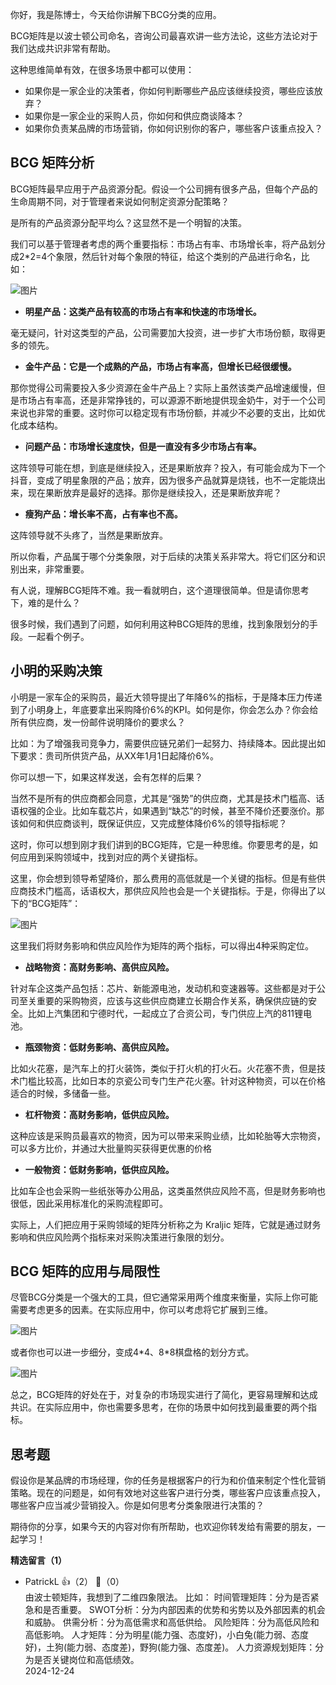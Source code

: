 你好，我是陈博士，今天给你讲解下BCG分类的应用。

BCG矩阵是以波士顿公司命名，咨询公司最喜欢讲一些方法论，这些方法论对于我们达成共识非常有帮助。

这种思维简单有效，在很多场景中都可以使用：

- 如果你是一家企业的决策者，你如何判断哪些产品应该继续投资，哪些应该放弃？
- 如果你是一家企业的采购人员，你如何和供应商谈降本？
- 如果你负责某品牌的市场营销，你如何识别你的客户，哪些客户该重点投入？

## BCG 矩阵分析

BCG矩阵最早应用于产品资源分配。假设一个公司拥有很多产品，但每个产品的生命周期不同，对于管理者来说如何制定资源分配策略？

是所有的产品资源分配平均么？这显然不是一个明智的决策。

我们可以基于管理者考虑的两个重要指标：市场占有率、市场增长率，将产品划分成2\*2=4个象限，然后针对每个象限的特征，给这个类别的产品进行命名，比如：

![图片](https://static001.geekbang.org/resource/image/30/b8/30c933942a8d5cd2e565469a95772fb8.jpg?wh=1153x744)

- **明星产品：这类产品有较高的市场占有率和快速的市场增长。**

毫无疑问，针对这类型的产品，公司需要加大投资，进一步扩大市场份额，取得更多的领先。

- **金牛产品：它是一个成熟的产品，市场占有率高，但增长已经很缓慢。**

那你觉得公司需要投入多少资源在金牛产品上？实际上虽然该类产品增速缓慢，但是市场占有率高，还是非常挣钱的，可以源源不断地提供现金奶牛，对于一个公司来说也非常的重要。这时你可以稳定现有市场份额，并减少不必要的支出，比如优化成本结构。

- **问题产品：市场增长速度快，但是一直没有多少市场占有率。**

这阵领导可能在想，到底是继续投入，还是果断放弃？投入，有可能会成为下一个抖音，变成了明星象限的产品；放弃，因为很多产品就算是烧钱，也不一定能烧出来，现在果断放弃是最好的选择。那你是继续投入，还是果断放弃呢？

- **瘦狗产品：增长率不高，占有率也不高。**

这阵领导就不头疼了，当然是果断放弃。

所以你看，产品属于哪个分类象限，对于后续的决策关系非常大。将它们区分和识别出来，非常重要。

有人说，理解BCG矩阵不难。我一看就明白，这个道理很简单。但是请你思考下，难的是什么？

很多时候，我们遇到了问题，如何利用这种BCG矩阵的思维，找到象限划分的手段。一起看个例子。

## 小明的采购决策

小明是一家车企的采购员，最近大领导提出了年降6%的指标，于是降本压力传递到了小明身上，年底要拿出采购降价6%的KPI。如何是你，你会怎么办？你会给所有供应商，发一份邮件说明降价的要求么？

比如：为了增强我司竞争力，需要供应链兄弟们一起努力、持续降本。因此提出如下要求：贵司所供货产品，从XX年1月1日起降价6%。

你可以想一下，如果这样发送，会有怎样的后果？

当然不是所有的供应商都会同意，尤其是“强势”的供应商，尤其是技术门槛高、话语权强的企业。比如车载芯片，如果遇到“缺芯”的时候，甚至不降价还要涨价。那该如何和供应商谈判，既保证供应，又完成整体降价6%的领导指标呢？

这时，你可以想到刚才我们讲到的BCG矩阵，它是一种思维。你要思考的是，如何应用到采购领域中，找到对应的两个关键指标。

这里，你会想到领导希望降价，那么费用的高低就是一个关键的指标。但是有些供应商技术门槛高，话语权大，那供应风险也会是一个关键指标。于是，你得出了以下的“BCG矩阵”：

![图片](https://static001.geekbang.org/resource/image/bd/76/bd071387e484fc8a40a15274c75cd776.jpg?wh=1090x617)

这里我们将财务影响和供应风险作为矩阵的两个指标，可以得出4种采购定位。

- **战略物资：高财务影响、高供应风险。**

针对车企这类产品包括：芯片、新能源电池，发动机和变速器等。这些都是对于公司至关重要的采购物资，应该与这些供应商建立长期合作关系，确保供应链的安全。比如上汽集团和宁德时代，一起成立了合资公司，专门供应上汽的811锂电池。

- **瓶颈物资：低财务影响、高供应风险。**

比如火花塞，是汽车上的打火装饰，类似于打火机的打火石。火花塞不贵，但是技术门槛比较高，比如日本的京瓷公司专门生产花火塞。针对这种物资，可以在价格适合的时候，多储备一些。

- **杠杆物资：高财务影响，低供应风险。**

这种应该是采购员最喜欢的物资，因为可以带来采购业绩，比如轮胎等大宗物资，可以多方比价，并通过大批量购买获得更优惠的价格

- **一般物资：低财务影响，低供应风险。**

比如车企也会采购一些纸张等办公用品，这类虽然供应风险不高，但是财务影响也很低，因此采用标准化的采购流程即可。

实际上，人们把应用于采购领域的矩阵分析称之为 Kraljic 矩阵，它就是通过财务影响和供应风险两个指标来对采购决策进行象限的划分。

## BCG 矩阵的应用与局限性

尽管BCG分类是一个强大的工具，但它通常采用两个维度来衡量，实际上你可能需要考虑更多的因素。在实际应用中，你可以考虑将它扩展到三维。

![图片](https://static001.geekbang.org/resource/image/0e/64/0ee985874f676c2fd627be18b2a3a564.jpg?wh=555x391)

或者你也可以进一步细分，变成4\*4、8\*8棋盘格的划分方式。

![图片](https://static001.geekbang.org/resource/image/40/fb/40058eda8bc00c3b07fc39abea1bcbfb.jpg?wh=1221x740)

总之，BCG矩阵的好处在于，对复杂的市场现实进行了简化，更容易理解和达成共识。在实际应用中，你也需要多思考，在你的场景中如何找到最重要的两个指标。

## 思考题

假设你是某品牌的市场经理，你的任务是根据客户的行为和价值来制定个性化营销策略。现在的问题是，如何有效地对这些客户进行分类，哪些客户应该重点投入，哪些客户应当减少营销投入。你是如何思考分类象限进行决策的？

期待你的分享，如果今天的内容对你有所帮助，也欢迎你转发给有需要的朋友，一起学习！
<div><strong>精选留言（1）</strong></div><ul>
<li><span>PatrickL</span> 👍（2） 💬（0）<div>由波士顿矩阵，我想到了二维四象限法。 
比如： 
时间管理矩阵：分为是否紧急和是否重要。 
SWOT分析：分为内部因素的优势和劣势以及外部因素的机会和威胁。 
供需分析：分为高低需求和高低供给。 
风险矩阵：分为高低风险和高低影响。 
人才矩阵：分为明星(能力强、态度好)，小白兔(能力弱、态度好)，土狗(能力弱、态度差)，野狗(能力强、态度差)。 
人力资源规划矩阵：分为是否关键岗位和高低绩效。</div>2024-12-24</li><br/>
</ul>